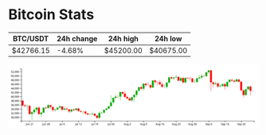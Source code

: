 # Bitcoin Stats

BTC/USDT|24h change|24h high|24h low|
|---|---|---|---|
|$42766.15|-4.68%|$45200.00|$40675.00|

<img src="./chart.svg">
